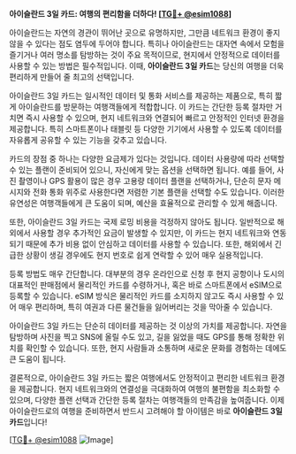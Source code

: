 **아이슬란드 3일 카드: 여행의 편리함을 더하다! [[TG💪+ @esim1088](https://t.me/s/esim1088)]**

아이슬란드는 자연의 경관이 뛰어난 곳으로 유명하지만, 그만큼 네트워크 환경이 좋지 않을 수 있다는 점도 염두에 두어야 합니다. 특히나 아이슬란드는 대자연 속에서 모험을 즐기거나 여러 명소를 탐방하는 것이 주요 목적이므로, 현지에서 안정적으로 데이터를 사용할 수 있는 방법은 필수적입니다. 이때, **아이슬란드 3일 카드**는 당신의 여행을 더욱 편리하게 만들어 줄 최고의 선택입니다.

아이슬란드 3일 카드는 일시적인 데이터 및 통화 서비스를 제공하는 제품으로, 특히 짧게 아이슬란드를 방문하는 여행객들에게 적합합니다. 이 카드는 간단한 등록 절차만 거치면 즉시 사용할 수 있으며, 현지 네트워크와 연결되어 빠르고 안정적인 인터넷 환경을 제공합니다. 특히 스마트폰이나 태블릿 등 다양한 기기에서 사용할 수 있도록 데이터를 자유롭게 공유할 수 있는 기능을 갖추고 있습니다.

카드의 장점 중 하나는 다양한 요금제가 있다는 것입니다. 데이터 사용량에 따라 선택할 수 있는 플랜이 준비되어 있으니, 자신에게 맞는 옵션을 선택하면 됩니다. 예를 들어, 사진 촬영이나 GPS 활용이 많은 경우 고용량 데이터 플랜을 선택하거나, 단순히 문자 메시지와 전화 통화 위주로 사용한다면 저렴한 기본 플랜을 선택할 수도 있습니다. 이러한 유연성은 여행객들에게 큰 도움이 되며, 예산을 효율적으로 관리할 수 있게 해줍니다.

또한, 아이슬란드 3일 카드는 국제 로밍 비용을 걱정하지 않아도 됩니다. 일반적으로 해외에서 사용할 경우 추가적인 요금이 발생할 수 있지만, 이 카드는 현지 네트워크와 연동되기 때문에 추가 비용 없이 안심하고 데이터를 사용할 수 있습니다. 또한, 해외에서 긴급한 상황이 생길 경우에도 현지 번호로 쉽게 연락할 수 있어 매우 실용적입니다.

등록 방법도 매우 간단합니다. 대부분의 경우 온라인으로 신청 후 현지 공항이나 도시의 대표적인 판매점에서 물리적인 카드를 수령하거나, 혹은 바로 스마트폰에서 eSIM으로 등록할 수 있습니다. eSIM 방식은 물리적인 카드를 소지하지 않고도 즉시 사용할 수 있어 매우 편리하며, 특히 여권과 다른 물건들을 잃어버리는 것을 막아줄 수 있습니다.

아이슬란드 3일 카드는 단순히 데이터를 제공하는 것 이상의 가치를 제공합니다. 자연을 탐방하며 사진을 찍고 SNS에 올릴 수도 있고, 길을 잃었을 때도 GPS를 통해 정확한 위치를 확인할 수 있습니다. 또한, 현지 사람들과 소통하며 새로운 문화를 경험하는 데에도 큰 도움이 됩니다.

결론적으로, 아이슬란드 3일 카드는 짧은 여행에서도 안정적이고 편리한 네트워크 환경을 제공합니다. 현지 네트워크와의 연결성을 극대화하여 여행의 불편함을 최소화할 수 있으며, 다양한 플랜 선택과 간단한 등록 절차는 여행객들의 만족감을 높여줍니다. 이제 아이슬란드로의 여행을 준비하면서 반드시 고려해야 할 아이템은 바로 **아이슬란드 3일 카드**입니다!

[[TG💪+ @esim1088](https://t.me/s/esim1088) ![Image](https://i.postimg.cc/Y0z9fWf4/image.png)]